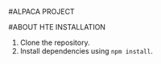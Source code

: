 #ALPACA PROJECT

#ABOUT HTE INSTALLATION

1. Clone the repository.
2. Install dependencies using `npm install`.


